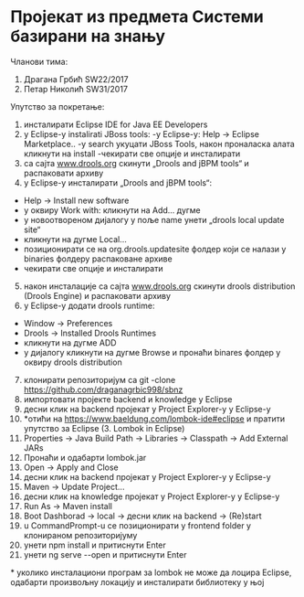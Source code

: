 # Пројекат из предмета Системи базирани на знању

Чланови тима:
1. Драгана Грбић SW22/2017
2. Петар Николић SW31/2017

Упутство за покретање:


1. инсталирати Eclipse IDE for Java EE Developers
2. у Еclipsе-у instalirati JBoss tools:
  -у Еclipsе-у: Help -> Eclipse Marketplace..
  -у search укуцати JBoss Tools, након проналаска алата кликнути на install
  -чекирати све опције и инсталирати
3. са сајта www.drools.org скинути „Drools and jBPM tools“ и распаковати архиву
4. у Еclipsе-у инсталирати „Drools and jBPM tools“:
- Help -> Install new software
- у оквиру Work with: кликнути на Add… дугме
- у новоотвореном дијалогу у поље name унети „drools local update site“
- кликнути на дугме Local…
- позиционирати се на org.drools.updatesite фолдер који се налази у binaries фолдеру распаковане архиве
- чекирати све опције и инсталирати
5. након инсталације са сајта www.drools.org скинути drools distribution (Drools Engine) и распаковати архиву
6. у Еclipsе-у додати drools runtime:
- Window -> Preferences
- Drools -> Installed Drools Runtimes
- кликнути на дугме ADD
- у дијалогу кликнути на дугме Browse и пронаћи binares фолдер у оквиру drools distribution
7. клонирати репозиторијум са git -clone https://github.com/draganagrbic998/sbnz
8. импортовати пројекте backend и knowledge у Eclipse
9. десни клик на backend пројекат у Project Explorer-у у Eclipse-у
10. \*отићи на https://www.baeldung.com/lombok-ide#eclipse и пратити упутство за Eclipse (3. Lombok in Eclipse)
11. Properties -> Java Build Path -> Libraries -> Classpath -> Add External JARs
12. Пронаћи и одабарти lombok.jar
13. Open -> Apply and Close
14. десни клик на backend пројекат у Project Explorer-у у Eclipse-у
15. Maven -> Update Project...
16. десни клик на knowledge пројекат у Project Explorer-у у Eclipse-у
17. Run As -> Maven install
18. Boot Dashborad -> local -> десни клик на backend -> (Re)start
19. u CommandPrompt-u се позиционирати у frontend folder у клонираном репозиторијуму
20. унети npm install и притиснути Enter
21. унети ng serve --open и притиснути Enter

\* уколико инсталациони програм за lombok не може да лоцира Eclipse, одабарти произвољну локацију и инсталирати библиотеку у њој

